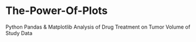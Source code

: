 # The-Power-Of-Plots
Python Pandas &amp; Matplotlib Analysis of Drug Treatment on Tumor Volume of Study Data
